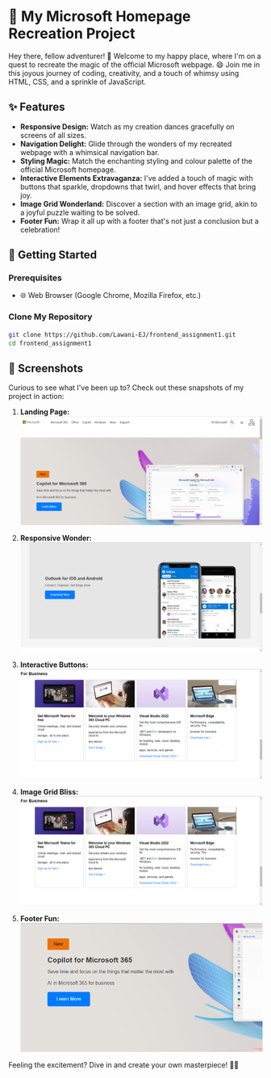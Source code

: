 # 🌈 My Microsoft Homepage Recreation Project

Hey there, fellow adventurer! 🚀 Welcome to my happy place, where I'm on a quest to recreate the magic of the official Microsoft webpage. 😄 Join me in this joyous journey of coding, creativity, and a touch of whimsy using HTML, CSS, and a sprinkle of JavaScript.

## ✨ Features

- **Responsive Design:** Watch as my creation dances gracefully on screens of all sizes.
- **Navigation Delight:** Glide through the wonders of my recreated webpage with a whimsical navigation bar.
- **Styling Magic:** Match the enchanting styling and colour palette of the official Microsoft homepage.
- **Interactive Elements Extravaganza:** I've added a touch of magic with buttons that sparkle, dropdowns that twirl, and hover effects that bring joy.
- **Image Grid Wonderland:** Discover a section with an image grid, akin to a joyful puzzle waiting to be solved.
- **Footer Fun:** Wrap it all up with a footer that's not just a conclusion but a celebration!

## 🚀 Getting Started

### Prerequisites

- 🌐 Web Browser (Google Chrome, Mozilla Firefox, etc.)

### Clone My Repository

```bash
git clone https://github.com/Lawani-EJ/frontend_assignment1.git
cd frontend_assignment1
```

## 🌟 Screenshots

Curious to see what I've been up to? Check out these snapshots of my project in action:

1. **Landing Page:**
![Screenshot-1](./screenshots/Screenshot%202024-02-05%20100848.png)

2. **Responsive Wonder:**
![Screenshot-2](./screenshots/Screenshot%202024-02-05%20101053.png)

3. **Interactive Buttons:**
![Screenshot-3](./screenshots/Screenshot%202024-02-05%20101121.png)

4. **Image Grid Bliss:**
![Screenshot-4](./screenshots/Screenshot%202024-02-05%20101121.png)

5. **Footer Fun:**
![Screenshot-5](./screenshots/Screenshot%202024-02-05%20102412.png)

Feeling the excitement? Dive in and create your own masterpiece! 🎨✨
